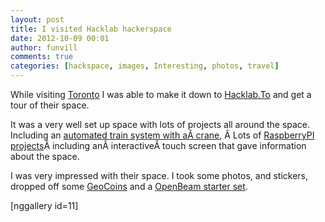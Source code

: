 ```yaml
---
layout: post
title: I visited Hacklab hackerspace
date: 2012-10-09 00:01
author: funvill
comments: true
categories: [hackspace, images, Interesting, photos, travel]
---
```

While visiting <a href="http://www.toronto.ca/">Toronto</a> I was able to make it down to <a href="http://hacklab.to/">Hacklab.To</a> and get a tour of their space.

It was a very well set up space with lots of projects all around the space. Including an <a href="http://hacklab.to/archives/automata-or-things-that-go-put-put/">automated train system with aÂ crane</a>, Â Lots of <a href="http://hacklab.to/archives/brain-food-double-post-raspberry-pi-cases-and-train-overlord-progress/">RaspberryPI projects</a>Â including anÂ interactiveÂ touch screen that gave information about the space.

I was very impressed with their space. I took some photos, and stickers, dropped off some <a href="http://www.abluestar.com/blog/the-last-batch-of-geocoins/">GeoCoins</a> and a <a href="http://blog.openbeamusa.com/">OpenBeam starter set</a>.

[nggallery id=11]
